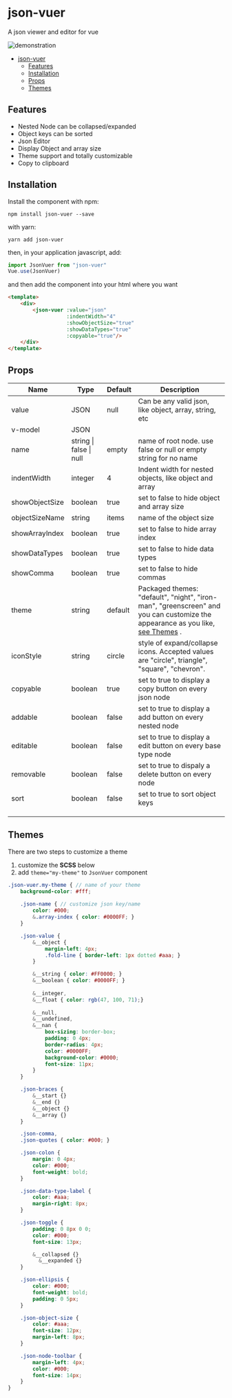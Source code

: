 # json-vuer

A json viewer and editor for vue


![demonstration](https://raw.githubusercontent.com/liudding/json-vuer/main/screenshot.png)


- [json-vuer](#json-vuer)
  - [Features](#features)
  - [Installation](#installation)
  - [Props](#props)
  - [Themes](#themes)



## Features

* Nested Node can be collapsed/expanded
* Object keys can be sorted
* Json Editor
* Display Object and array size
* Theme support and totally customizable
* Copy to clipboard


## Installation

Install the component with npm:
```shell
npm install json-vuer --save
```

with yarn:
```shell
yarn add json-vuer
```

then, in your application javascript, add:
```javascript
import JsonVuer from "json-vuer"
Vue.use(JsonVuer)
```

and then add the component into your html where you want
```html
<template>
    <div>
        <json-vuer :value="json" 
                   :indentWidth="4" 
                   :showObjectSize="true" 
                   :showDataTypes="true" 
                   :copyable="true"/>
    </div>
</template>
```



## Props

| Name           | Type                    | Default | Description                                                  |
| -------------- | ----------------------- | ------- | ------------------------------------------------------------ |
| value          | JSON                    | null    | Can be any valid json, like object, array, string, etc       |
| v-model        | JSON                    |         |                                                              |
| name           | string \| false \| null | empty   | name of root node. use false or null or empty string for no name |
| indentWidth    | integer                 | 4       | Indent width for nested objects, like object and array       |
| showObjectSize | boolean                 | true    | set to false to hide object and array size                   |
| objectSizeName | string                  | items   | name of the object size                                      |
| showArrayIndex | boolean                 | true    | set to false to hide array index                             |
| showDataTypes  | boolean                 | true    | set to false to hide data types                              |
| showComma      | boolean                 | true    | set to false to hide commas                                  |
| theme          | string                  | default | Packaged themes: "default", "night", "iron-man", "greenscreen" and you can customize the appearance as you like, [see Themes](#themes) . |
| iconStyle      | string                  | circle  | style of expand/collapse icons. Accepted values are "circle", triangle", "square", "chevron". |
| copyable       | boolean                 | true    | set to true to display a copy button on every json node      |
| addable        | boolean                 | false   | set to true to display a add button on every nested node     |
| editable       | boolean                 | false   | set to true to display a edit button on every base type node |
| removable      | boolean                 | false   | set to true to dispaly a delete button on every node         |
| sort           | boolean                 | false   | set to true to sort object keys                              |
|                |                         |         |                                                              |
|                |                         |         |                                                              |
|                |                         |         |                                                              |



## Themes

There are two steps to customize a theme

1. customize the **SCSS** below
2. add `theme="my-theme"` to `JsonVuer` component

```scss
.json-vuer.my-theme { // name of your theme
    background-color: #fff;
    
    .json-name { // customize json key/name 
        color: #000;
        &.array-index { color: #0000FF; }
    }

    .json-value {
        &__object {
            margin-left: 4px;
            .fold-line { border-left: 1px dotted #aaa; }
        }

        &__string { color: #FF0000; }
        &__boolean { color: #0000FF; }
      
        &__integer,
        &__float { color: rgb(47, 100, 71);}
      
        &__null,
        &__undefined,
        &__nan {
            box-sizing: border-box;
            padding: 0 4px;
            border-radius: 4px;
            color: #0000FF;
            background-color: #0000;
            font-size: 11px;
        }
    }

    .json-braces {
        &__start {}
        &__end {}
        &__object {}
        &__array {}
    }

  	.json-comma,
    .json-quotes { color: #000; }

    .json-colon {
        margin: 0 4px;
        color: #000;
        font-weight: bold;
    }

    .json-data-type-label {
        color: #aaa;
        margin-right: 8px;
    }

    .json-toggle {
        padding: 0 8px 0 0;
        color: #000;
        font-size: 13px;

        &__collapsed {}
	      &__expanded {}
    }

    .json-ellipsis {
        color: #000;
        font-weight: bold;
        padding: 0 5px;
    }

    .json-object-size {
        color: #aaa;
        font-size: 12px;
        margin-left: 8px;
    }

    .json-node-toolbar {
        margin-left: 4px;
        color: #000;
        font-size: 14px;
    }
}

```

